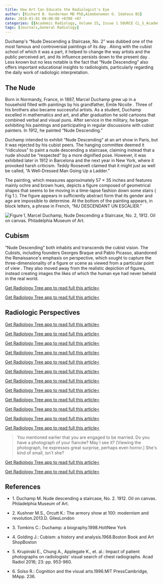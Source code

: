 ```yaml
---
title: How Art Can Educate the Radiologist's Eye
author: [Richard B. Gunderman MD PhD,Aimebenomon O. Idahosa BS]
date: 2018-01-01 00:00:00 +0700 +07
categories: [{Academic Radiology, Volume 25, Issue 1 SOURCE CL_S_AcademicRadiologyVolume25Issue1 1}]
tags: [Journals,General Radiology]
---
```

Duchamp's “Nude Descending a Staircase, No. 2” was dubbed one of the most famous and controversial paintings of its day . Along with the cubist school of which it was a part, it helped to change the way artists and the public perceived art, and its influence persists down to the present day . Less known but no less notable is the fact that “Nude Descending” also offers important educational insights to radiologists, particularly regarding the daily work of radiologic interpretation.

## The Nude

Born in Normandy, France, in 1887, Marcel Duchamp grew up in a household filled with paintings by his grandfather, Emile Nicolle . Three of his brothers also became successful artists. As a student, Duchamp excelled in mathematics and art, and after graduation he sold cartoons that combined verbal and visual puns. After service in the military, he began exhibiting his paintings and participating in regular discussions with cubist painters. In 1912, he painted “Nude Descending.”

Duchamp intended to exhibit “Nude Descending” at an art show in Paris, but it was rejected by his cubist peers. The hanging committee deemed it “ridiculous” to paint a nude descending a staircase, claiming instead that a nude should be “respected” by a more dignified pose. However, it was exhibited later in 1912 in Barcelona and the next year in New York, where it provoked harsh criticism. Teddy Roosevelt claimed that it might just as well be called, “A Well-Dressed Man Going Up a Ladder.”

The painting, which measures approximately 57 × 35 inches and features mainly ochre and brown hues, depicts a figure composed of geometrical shapes that seems to be moving in a time-lapse fashion down some stairs (  Fig 1 ). The figure appears in sufficiently abstract form that its gender and age are impossible to determine. At the bottom of the painting appears, in block letters, a phrase in French, “NU DESCENDANT UN ESCALIER.”

![Figure 1, Marcel Duchamp, Nude Descending a Staircase, No. 2, 1912. Oil on canvas. Philadelphia Museum of Art.](https://storage.googleapis.com/dl.dentistrykey.com/clinical/HowArtCanEducatetheRadiologistsEye/0_1s20S107663321730363X.jpg)

## Cubism

“Nude Descending” both inhabits and transcends the cubist vision. The Cubists, including founders Georges Braque and Pablo Picasso, abandoned the Renaissance's emphasis on perspective, which sought to capture the three-dimensionality of a figure or scene as viewed from a particular point of view . They also moved away from the realistic depiction of figures, instead creating images the likes of which the human eye had never beheld in the real world.

[Get Radiology Tree app to read full this article<](https://clinicalpub.com/app)

[Get Radiology Tree app to read full this article<](https://clinicalpub.com/app)

## Radiologic Perspectives

[Get Radiology Tree app to read full this article<](https://clinicalpub.com/app)

[Get Radiology Tree app to read full this article<](https://clinicalpub.com/app)

[Get Radiology Tree app to read full this article<](https://clinicalpub.com/app)

[Get Radiology Tree app to read full this article<](https://clinicalpub.com/app)

[Get Radiology Tree app to read full this article<](https://clinicalpub.com/app)

[Get Radiology Tree app to read full this article<](https://clinicalpub.com/app)

[Get Radiology Tree app to read full this article<](https://clinicalpub.com/app)

[Get Radiology Tree app to read full this article<](https://clinicalpub.com/app)

[Get Radiology Tree app to read full this article<](https://clinicalpub.com/app)

[Get Radiology Tree app to read full this article<](https://clinicalpub.com/app)

[Get Radiology Tree app to read full this article<](https://clinicalpub.com/app)

[Get Radiology Tree app to read full this article<](https://clinicalpub.com/app)

> You mentioned earlier that you are engaged to be married. Do you have a photograph of your fiancée? May I see it? \[Viewing the photograph, he expresses great surprise, perhaps even horror.\] She's kind of small, isn't she?

[Get Radiology Tree app to read full this article<](https://clinicalpub.com/app)

[Get Radiology Tree app to read full this article<](https://clinicalpub.com/app)

## References

- 1\.  Duchamp M. Nude descending a staircase, No. 2. 1912. Oil on canvas. Philadelphia Museum of Art.


- 2\. Kushner M.S., Orcutt K.: The armory show at 100: modernism and revolution.2013.D. GilesLondon


- 3\. Tomkins C.: Duchamp: a biography.1998.HoltNew York


- 4\. Golding J.: Cubism: a history and analysis.1968.Boston Book and Art ShopBoston


- 5\. Krupinski E., Chung A., Applegate K., et. al.: Impact of patient photographs on radiologists' visual search of chest radiographs. Acad Radiol 2016; 23: pp. 953-960.


- 6\. Solso R.: Cognition and the visual arts.1996.MIT PressCambridge, MApp. 236.